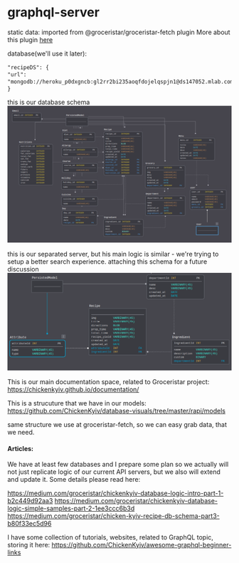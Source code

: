 # graphql-server


static data: imported from @groceristar/groceristar-fetch plugin
More about this plugin [here](https://medium.com/groceristar/groceristar-fetch-small-module-that-weve-created-8b4a62bd5d7b)


database(we'll use it later):
```
"recipeDS": {
"url": "mongodb://heroku_p0dxgncb:gl2rr2bi235aoqfdojelqspjn1@ds147052.mlab.com:47052/heroku_p0dxgncb"
}

```

this is our database schema
![schema](https://github.com/ChickenKyiv/database-visuals/blob/master/Recipe-ChickenKyiv-Release%231%20Schema%20%20%20SqlDBM.png)


this is our separated server, but his main logic is similar - we're trying to setup a better search experience.
attaching this schema for a future discussion
![search](https://github.com/ChickenKyiv/database-visuals/blob/master/RecipeAPI_Search_Schema%20%20%20SqlDBM.png)

This is our main documentation space, related to Groceristar project: https://chickenkyiv.github.io/documentation/


This is a strucuture that we have in our models:
https://github.com/ChickenKyiv/database-visuals/tree/master/rapi/models

same structure we use at groceristar-fetch, so we can easy grab data, that we need.

#### Articles:

We have at least few databases and I prepare some plan so we actually will not just replicate logic of our current API servers, but we also will extend and update it. Some details please read here:

https://medium.com/groceristar/chickenkyiv-database-logic-intro-part-1-b2c449d92aa3
https://medium.com/groceristar/chickenkyiv-database-logic-simple-samples-part-2-1ee3ccc6b3d
https://medium.com/groceristar/chicken-kyiv-recipe-db-schema-part3-b80f33ec5d96



I have some collection of tutorials, websites, related to GraphQL topic, storing it here: https://github.com/ChickenKyiv/awesome-graphql-beginner-links
